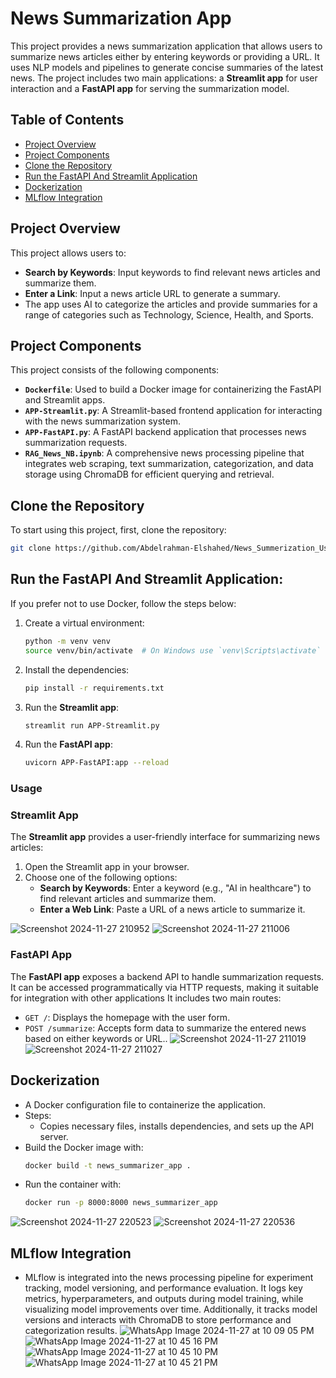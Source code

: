 # News Summarization App

This project provides a news summarization application that allows users to summarize news articles either by entering keywords or providing a URL. It uses NLP models and pipelines to generate concise summaries of the latest news. The project includes two main applications: a **Streamlit app** for user interaction and a **FastAPI app** for serving the summarization model.

## Table of Contents

- [Project Overview](#project-overview)
- [Project Components](#project-components)
- [Clone the Repository](#clone-the-repository)
- [Run the FastAPI And Streamlit Application](#run-the-fastapi-and-streamlit-application)
- [Dockerization](#dockerization)
- [MLflow Integration](#mlflow-integration)
## Project Overview

This project allows users to:
- **Search by Keywords**: Input keywords to find relevant news articles and summarize them.
- **Enter a Link**: Input a news article URL to generate a summary.
- The app uses AI to categorize the articles and provide summaries for a range of categories such as Technology, Science, Health, and Sports.

## Project Components

This project consists of the following components:

- **`Dockerfile`**: Used to build a Docker image for containerizing the FastAPI and Streamlit apps.
- **`APP-Streamlit.py`**: A Streamlit-based frontend application for interacting with the news summarization system.
- **`APP-FastAPI.py`**: A FastAPI backend application that processes news summarization requests.
- **`RAG_News_NB.ipynb`**: A comprehensive news processing pipeline that integrates web scraping, text summarization, categorization, and data storage using ChromaDB for efficient querying and retrieval.

## Clone the Repository

To start using this project, first, clone the repository:

```bash
git clone https://github.com/Abdelrahman-Elshahed/News_Summerization_Using_RAG--Graduation_Project_DEPI.git
```

## Run the FastAPI And Streamlit Application:

  If you prefer not to use Docker, follow the steps below:

1. Create a virtual environment:
    ```bash
    python -m venv venv
    source venv/bin/activate  # On Windows use `venv\Scripts\activate`
    ```

2. Install the dependencies:
    ```bash
    pip install -r requirements.txt
    ```

3. Run the **Streamlit app**:
    ```bash
    streamlit run APP-Streamlit.py
    ```

4. Run the **FastAPI app**:
    ```bash
    uvicorn APP-FastAPI:app --reload
    ```

### Usage

### Streamlit App
The **Streamlit app** provides a user-friendly interface for summarizing news articles:

1. Open the Streamlit app in your browser.
2. Choose one of the following options:
   - **Search by Keywords**: Enter a keyword (e.g., "AI in healthcare") to find relevant articles and summarize them.
   - **Enter a Web Link**: Paste a URL of a news article to summarize it.
  
![Screenshot 2024-11-27 210952](https://github.com/user-attachments/assets/30bda1c5-5aaf-48aa-b7a0-b5e5fbcec6b7)
![Screenshot 2024-11-27 211006](https://github.com/user-attachments/assets/d85de70b-aa3a-44ca-bb18-71668580bae3)



### FastAPI App
The **FastAPI app** exposes a backend API to handle summarization requests. It can be accessed programmatically via HTTP requests, making it suitable for integration with other applications It includes two main routes:
- `GET /`: Displays the homepage with the user form.
- `POST /summarize`: Accepts form data to summarize the entered news based on either keywords or URL..
![Screenshot 2024-11-27 211019](https://github.com/user-attachments/assets/2f6e2276-7ada-4444-b0a7-6725d78c1245)
![Screenshot 2024-11-27 211027](https://github.com/user-attachments/assets/07668cec-d07a-4c38-8400-013e83014a55)


## Dockerization
   - A Docker configuration file to containerize the application.
   - Steps:
     - Copies necessary files, installs dependencies, and sets up the API server.
   - Build the Docker image with:
     ```bash
     docker build -t news_summarizer_app .
     ```
   - Run the container with:
     ```bash
     docker run -p 8000:8000 news_summarizer_app
     ```
![Screenshot 2024-11-27 220523](https://github.com/user-attachments/assets/628944be-816d-4be9-84a9-b83d5536daf8)
![Screenshot 2024-11-27 220536](https://github.com/user-attachments/assets/83380fa8-a60e-4ed2-b19d-33911c47f1f5)


## MLflow Integration
  
  - MLflow is integrated into the news processing pipeline for experiment tracking, model versioning, and performance evaluation. It logs key metrics, hyperparameters, and outputs during model training, while visualizing model improvements over time. Additionally, it tracks model versions and interacts with ChromaDB to store performance and categorization results.
![WhatsApp Image 2024-11-27 at 10 09 05 PM](https://github.com/user-attachments/assets/3ffdedf9-a679-4858-a87a-b3e8b613bbb6)
![WhatsApp Image 2024-11-27 at 10 45 16 PM](https://github.com/user-attachments/assets/78aabd45-100b-43af-87ee-e645baad2f71)
![WhatsApp Image 2024-11-27 at 10 45 10 PM](https://github.com/user-attachments/assets/2066a345-c8d0-4c79-b67c-43d3e816554d)
![WhatsApp Image 2024-11-27 at 10 45 21 PM](https://github.com/user-attachments/assets/6ffddee2-ecce-4749-8bb6-04624f4e75b6)
